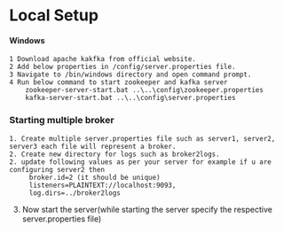 # Local Setup 
 #### Windows
 	1 Download apache kakfka from official website.
	2 Add below properties in /config/server.properties file.
	3 Navigate to /bin/windows directory and open command prompt.
	4 Run below command to start zookeeper and kafka server
		zookeeper-server-start.bat ..\..\config\zookeeper.properties
		kafka-server-start.bat ..\..\config\server.properties
    
 ### Starting multiple broker
    1. Create multiple server.properties file such as server1, server2, server3 each file will represent a broker.
    2. Create new directory for logs such as broker2logs.
    2. update following values as per your server for example if u are configuring server2 then
         broker.id=2 (it should be unique)
         listeners=PLAINTEXT://localhost:9093,
         log.dirs=../broker2logs
   3. Now start the server(while starting the server specify the respective server.properties file)
         
